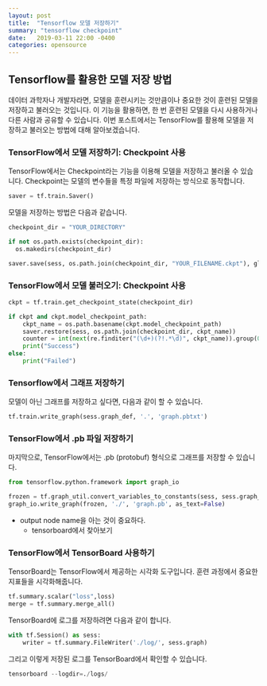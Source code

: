 ```yaml
---
layout: post
title:  "Tensorflow 모델 저장하기"
summary: "tensorflow checkpoint"
date:   2019-03-11 22:00 -0400
categories: opensource
---
```


## Tensorflow를 활용한 모델 저장 방법

데이터 과학자나 개발자라면, 모델을 훈련시키는 것만큼이나 중요한 것이 훈련된 모델을 저장하고 불러오는 것입니다. 이 기능을 활용하면, 한 번 훈련된 모델을 다시 사용하거나 다른 사람과 공유할 수 있습니다. 이번 포스트에서는 TensorFlow를 활용해 모델을 저장하고 불러오는 방법에 대해 알아보겠습니다.


### TensorFlow에서 모델 저장하기: Checkpoint 사용

TensorFlow에서는 Checkpoint라는 기능을 이용해 모델을 저장하고 불러올 수 있습니다. Checkpoint는 모델의 변수들을 특정 파일에 저장하는 방식으로 동작합니다.

```python
saver = tf.train.Saver()
```

모델을 저장하는 방법은 다음과 같습니다.

```python
checkpoint_dir = "YOUR_DIRECTORY"

if not os.path.exists(checkpoint_dir):
  os.makedirs(checkpoint_dir)

saver.save(sess, os.path.join(checkpoint_dir, "YOUR_FILENAME.ckpt"), global_step=0)
```


### TensorFlow에서 모델 불러오기: Checkpoint 사용

```python
ckpt = tf.train.get_checkpoint_state(checkpoint_dir)

if ckpt and ckpt.model_checkpoint_path:
    ckpt_name = os.path.basename(ckpt.model_checkpoint_path)
    saver.restore(sess, os.path.join(checkpoint_dir, ckpt_name))
    counter = int(next(re.finditer("(\d+)(?!.*\d)", ckpt_name)).group(0))
    print("Success")
else:
    print("Failed")

```


### Tensorflow에서 그래프 저장하기

모델이 아닌 그래프를 저장하고 싶다면, 다음과 같이 할 수 있습니다.

```python
tf.train.write_graph(sess.graph_def, '.', 'graph.pbtxt')
```


### TensorFlow에서 .pb 파일 저장하기

마지막으로, TensorFlow에서는 .pb (protobuf) 형식으로 그래프를 저장할 수 있습니다.

```python
from tensorflow.python.framework import graph_io

frozen = tf.graph_util.convert_variables_to_constants(sess, sess.graph_def, ["output_node_name"])
graph_io.write_graph(frozen, './', 'graph.pb', as_text=False)
```

- output node name을 아는 것이 중요하다.
  + tensorboard에서 찾아보기


### TensorFlow에서 TensorBoard 사용하기

TensorBoard는 TensorFlow에서 제공하는 시각화 도구입니다. 훈련 과정에서 중요한 지표들을 시각화해줍니다.


```python
tf.summary.scalar("loss",loss)
merge = tf.summary.merge_all()
```

TensorBoard에 로그를 저장하려면 다음과 같이 합니다.

```python
with tf.Session() as sess:
    writer = tf.summary.FileWriter('./log/', sess.graph)
```

그리고 이렇게 저장된 로그를 TensorBoard에서 확인할 수 있습니다.

```python
tensorboard --logdir=./logs/
```
